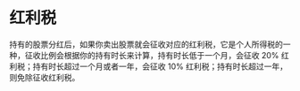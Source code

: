 # 红利税

持有的股票分红后，如果你卖出股票就会征收对应的红利税，它是个人所得税的一种，征收比例会根据你的持有时长来计算，持有时长低于一个月，会征收 20% 红利税；持有时长超过一个月或者一年，会征收 10% 红利税；持有时长超过一年，则免除征收红利税。
